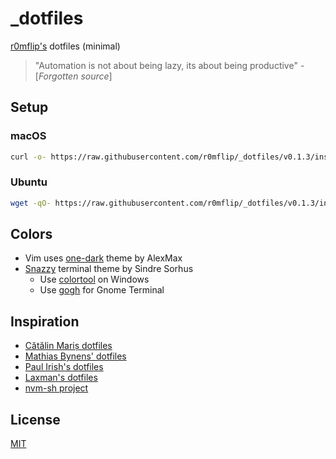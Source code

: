 # _dotfiles

[r0mflip's](https://github.com/r0mflip) dotfiles (minimal)

> "Automation is not about being lazy, its about being productive" - [_Forgotten source_]

## Setup
### macOS
  ```sh
  curl -o- https://raw.githubusercontent.com/r0mflip/_dotfiles/v0.1.3/install.sh | bash
  ```
### Ubuntu
  ```sh
  wget -qO- https://raw.githubusercontent.com/r0mflip/_dotfiles/v0.1.3/install.sh | bash
  ```

## Colors
- Vim uses [one-dark](https://github.com/AlexMax/.vim/blob/master/colors/one.vim) theme by AlexMax
- [Snazzy](https://github.com/sindresorhus/hyper-snazzy) terminal theme by Sindre Sorhus
  - Use [colortool](https://github.com/Microsoft/Terminal/tree/master/src/tools/ColorTool) on Windows
  - Use [gogh](https://github.com/Mayccoll/Gogh/) for Gnome Terminal

## Inspiration
- [Cătălin Mariș dotfiles](https://github.com/alrra/dotfiles)
- [Mathias Bynens' dotfiles](https://github.com/mathiasbynens/dotfiles)
- [Paul Irish's dotfiles](https://github.com/paulirish/dotfiles)
- [Laxman's dotfiles](https://github.com/notlmn/.dotfiles)
- [nvm-sh project](https://github.com/nvm-sh/nvm/)

## License
[MIT](LICENSE)
